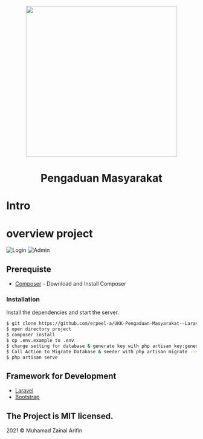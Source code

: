 <p align="center"><a href="https://laravel.com" target="_blank"><img src="https://raw.githubusercontent.com/laravel/art/master/logo-lockup/5%20SVG/2%20CMYK/1%20Full%20Color/laravel-logolockup-cmyk-red.svg" width="400"></a></p>

<h1 align="center">
    Pengaduan Masyarakat
  <br>
</h1>            

# Intro



# overview project

![Login](public/img/preview-login.png)
![Admin](public/img/preview-admin.png)

## Prerequiste

- [Composer](https://getcomposer.org/) - Download and Install Composer

### Installation

Install the dependencies and start the server.

```sh
$ git clone https://github.com/erpeel-a/UKK-Pengaduan-Masyarakat--Laravel/ or https://github.com/Zainal21/UKK-Pengaduan-Masyarakat--with-Laravel
$ open directory project
$ composer install
$ cp .env.example to .env
$ change setting for database & generate key with php artisan key:generate
$ Call Action to Migrate Database & seeder with php artisan migrate --seed
$ php artisan serve
```

## Framework for Development

- [Laravel](https://laravel.com/)
- [Bootstrap](https://getbootstrap.com/)


## The Project is MIT licensed.

2021 © Muhamad Zainal Arifin
